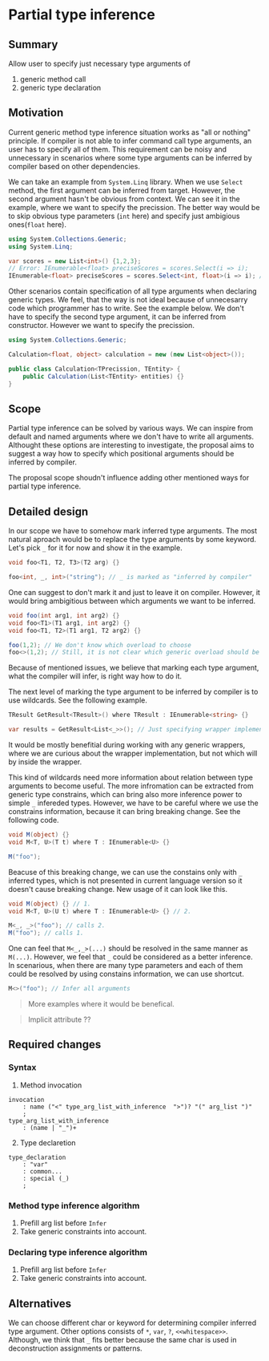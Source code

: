 # Partial type inference

## Summary

Allow user to specify just necessary type arguments of

1. generic method call
2. generic type declaration

## Motivation

Current generic method type inference situation works as "all or nothing" principle. 
If compiler is not able to infer command call type arguments, an user has to specify all of them. 
This requirement can be noisy and unnecessary in scenarios where some type arguments can be inferred by compiler based on other dependencies.

We can take an example from `System.Linq` library. 
When we use `Select` method, the first argument can be inferred from target. 
However, the second argument hasn't be obvious from context. 
We can see it in the example, where we want to specify the precission. 
The better way would be to skip obvious type parameters (`int` here) and specify just ambigious ones(`float` here).

```csharp
using System.Collections.Generic;
using System.Linq;

var scores = new List<int>() {1,2,3};
// Error: IEnumerable<float> preciseScores = scores.Select(i => i);
IEnumerable<float> preciseScores = scores.Select<int, float>(i => i); // OK
```

Other scenarios contain specification of all type arguments when declaring generic types.
We feel, that the way is not ideal because of unnecesarry code which programmer has to write. 
See the example below. 
We don't have to specify the second type argument, it can be inferred from constructor. 
However we want to specify the precission.

```csharp
using System.Collections.Generic;

Calculation<float, object> calculation = new (new List<object>());

public class Calculation<TPrecission, TEntity> {
    public Calculation(List<TEntity> entities) {} 
}
```

## Scope

Partial type inference can be solved by various ways. 
We can inspire from default and named arguments where we don't have to write all arguments. Althought these options are interesting to investigate, the proposal aims to suggest a way how to specify which positional arguments should be inferred by compiler.

The proposal scope shoudn't influence adding other mentioned ways for partial type inference.

## Detailed design

In our scope we have to somehow mark inferred type arguments. 
The most natural aproach would be to replace the type arguments by some keyword. 
Let's pick `_` for it for now and show it in the example.

```csharp
void foo<T1, T2, T3>(T2 arg) {}

foo<int, _, int>("string"); // _ is marked as "inferred by compiler"
```

 One can suggest to don't mark it and just to leave it on compiler. 
 However, it would bring ambigitious between which arguments we want to be inferred. 

```csharp
void foo(int arg1, int arg2) {}
void foo<T1>(T1 arg1, int arg2) {}
void foo<T1, T2>(T1 arg1, T2 arg2) {}

foo(1,2); // We don't know which overload to choose
foo<>(1,2); // Still, it is not clear which generic overload should be choose.
```

Because of mentioned issues, we believe that marking each type argument, what the compiler will infer, is right way how to do it.

The next level of marking the type argument to be inferred by compiler is to use wildcards. 
See the following example.

```csharp
TResult GetResult<TResult>() where TResult : IEnumerable<string> {}

var results = GetResult<List<_>>(); // Just specifying wrapper implementation.
```

It would be mostly benefitial during working with any generic wrappers, where we are curious about the wrapper implementation, but not which will by inside the wrapper.

This kind of wildcards need more information about relation between type arguments to become useful.
The more infromation can be extracted from generic type constrains, which can bring also more inference power to simple `_` infereded types.
However, we have to be careful where we use the constrains information, because it can bring breaking change.
See the following code.

```csharp
void M(object) {}
void M<T, U>(T t) where T : IEnumerable<U> {}

M("foo");
```

Beacuse of this breaking change, we can use the constains only with `_` inferred types, which is not presented in current language version so it doesn't cause breaking change.
New usage of it can look like this.

```csharp
void M(object) {} // 1.
void M<T, U>(U t) where T : IEnumerable<U> {} // 2.

M<_, _>("foo"); // calls 2.
M("foo"); // calls 1.
```

One can feel that `M<_,_>(...)` should be resolved in the same manner as `M(...)`. 
However, we feel that `_` could be considered as a better inference.
In scenarious, when there are many type parameters and each of them could be resolved by using constains information, we can use shortcut.

```csharp
M<>("foo"); // Infer all arguments
```

> More examples where it would be benefical.

> Implicit attribute ??


## Required changes

### Syntax

1. Method invocation

```
invocation
    : name ("<" type_arg_list_with_inference  ">")? "(" arg_list ")"
    ;
type_arg_list_with_inference
    : (name | "_")+
```

2. Type declaretion

```
type_declaration
    : "var"
    : common...
    : special (_)
    ;
```

### Method type inference algorithm

1. Prefill arg list before `Infer`
2. Take generic constraints into account.

### Declaring type inference algorithm

1. Prefill arg list before `Infer`
2. Take generic constraints into account.

## Alternatives

We can choose different char or keyword for determining compiler inferred type argument. Other options consists of `*`, `var`, `?`, `<<whitespace>>`. Although, we think that `_` fits better because the same char is used in deconstruction assignments or patterns.